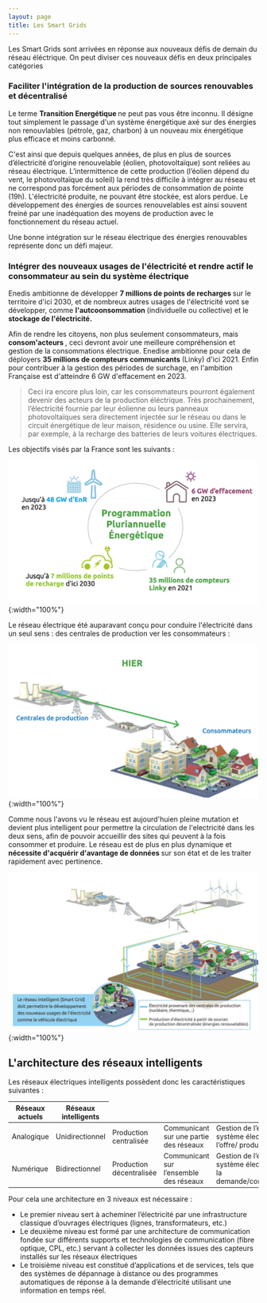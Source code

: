 ```yaml
---
layout: page
title: Les Smart Grids
---
```


Les Smart Grids sont arrivées en réponse aux nouveaux défis de demain du réseau éléctrique. On peut diviser ces nouveaux
défis en deux principales catégories 

### Faciliter l'intégration de la production de sources renouvables et décentralisé

Le terme <strong> Transition Energétique </strong> ne peut pas vous être inconnu. Il désigne tout simplement le
passage d'un système énergétique axé sur des énergies non renouvlables (pétrole, gaz, charbon) à un nouveau mix
énergétique plus efficace et moins carbonné. 

C'est ainsi que depuis quelques années, de plus en plus de sources d’électricité d’origine renouvelable (éolien, photovoltaïque) sont reliées au réseau électrique. L’intermittence de cette production (l’éolien dépend du vent, le photovoltaïque du soleil) la rend très difficile à intégrer au réseau et ne correspond pas forcément aux périodes de consommation de pointe (19h). L'électricité produite, ne pouvant être stockée, est alors perdue. Le développement des énergies de sources renouvelables est ainsi souvent freiné par une inadéquation des moyens de production avec le fonctionnement du réseau actuel.

Une bonne intégration sur le réseau électrique des énergies renouvables représente donc un défi majeur. 

### Intégrer des nouveaux usages de l'électricité et rendre actif le consommateur au sein du système électrique 

Enedis ambitionne de développer <strong>7 millions de points de recharges </strong>sur le territoire d'ici 2030, et de nombreux autres
usages de l'électricité vont se développer, comme <strong>l'autcoonsommation </strong>(individuelle ou collective) et le <strong> stockage de l'électricité. </strong>

Afin de rendre les citoyens, non plus seulement consommateurs, mais <strong> consom'acteurs </strong>, ceci devront
avoir une meilleure compréhension et gestion de la consommations électrique. Enedise ambitionne pour cela de déployers
<strong>35 millions de compteurs communicants </strong> (Linky) d'ici 2021. Enfin pour contribuer à la gestion des périodes
de surchage, en l'ambition Française est d'atteindre 6 GW d'effacement en 2023. 

> Ceci ira encore plus loin, car les consommateurs pourront également devenir des acteurs de la production éléctrique. Très prochainement, l’électricité fournie par leur éolienne ou leurs panneaux photovoltaïques sera directement injectée sur le réseau ou dans le circuit énergétique de leur maison, résidence ou usine. Elle servira, par exemple, à la recharge des batteries de leurs voitures électriques.

Les objectifs visés par la France sont les suivants :

![Défis France](/Images/defis.png/){:width="100%"}

Le réseau électrique été auparavant conçu pour conduire l'électricité dans un seul sens : des centrales de production ver les consommateurs :

![Reseau Ancien](/Images/reseau_ancien.png/){:width="100%"}

Comme nous l'avons vu le réseau est aujourd'huien pleine mutation et devient plus intelligent pour permettre la 
circulation de l'electricité dans les deux sens, afin de pouvoir accueillir des sites qui peuvent à la fois consommer et produire.
Le réseau est de plus en plus dynamique et <strong> nécessite d'acquérir d'avantage de données </strong> sur son état 
et de les traiter rapidement avec pertinence. 

![Reseau Nouveau](/Images/reseau_nouveau.png/){:width="100%"}

## L'architecture des réseaux intelligents

Les réseaux électriques intelligents possèdent donc les caractéristiques suivantes :

<table>
  <thead>
    <tr>
      <th>Réseaux actuels</th>
      <th>Réseaux intelligents</th>
    </tr>
  </thead>
  <tbody>
    <tr>
      <td>Analogique</td>
      <td>Unidirectionnel</td>
      <td>Production centralisée</td>
      <td>Communicant sur une partie des réseaux</td>
      <td>Gestion de l’équilibre du système électrique par l’offre/ production </td>
      <td>Consommateur</td>
    </tr>
    <tr>
      <td>Numérique</td>
      <td>Bidirectionnel</td>
      <td>Production décentralisée</td>
      <td>Communicant sur l’ensemble des réseaux</td>
      <td>Gestion de l’équilibre du système électrique par la demande/consommation</td>
      <td>Consom’acteur</td>
    </tr>
  </tbody>
</table>

Pour cela une architecture en 3 niveaux est nécessaire :

* Le premier niveau sert à acheminer l’électricité par une infrastructure classique d’ouvrages électriques (lignes, transformateurs, etc.) 
* Le deuxième niveau est formé par une architecture de communication fondée sur différents supports et technologies de communication (fibre optique, CPL, etc.) servant à collecter les données issues des capteurs installés sur les réseaux électriques
* Le troisième niveau est constitué d’applications et de services, tels que des systèmes de dépannage à distance ou des programmes automatiques de réponse à la demande d’électricité utilisant une information en temps réel.



